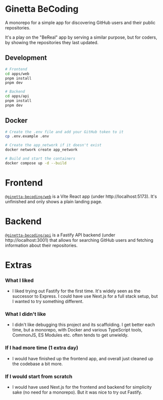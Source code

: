 # Ginetta BeCoding
A monorepo for a simple app for discovering GitHub users and their public repositories.

It's a play on the "BeReal" app by serving a similar purpose, but for coders, by showing the repositories they last updated.


## Development

```bash
# Frontend  
cd apps/web
pnpm install
pnpm dev
```

```bash
# Backend
cd apps/api
pnpm install
pnpm dev
```


## Docker

```bash
# Create the .env file and add your GitHub token to it
cp .env.example .env

# Create the app_network if it doesn't exist
docker network create app_network

# Build and start the containers
docker compose up -d --build
```


# Frontend
 
[`@ginetta-becoding/web`](./apps/web) is a Vite React app (under http://localhost:5173). It's unfinished and only shows a plain landing page.


# Backend

[`@ginetta-becoding/api`](./apps/api) is a Fastify API backend (under http://localhost:3001) that allows for searching GitHub users and fetching information about their repositories.



# Extras
### What I liked
- I liked trying out Fastify for the first time. It's widely seen as the successor to Express. I could have use Next.js for a full stack setup, but I wanted to try something different.

### What I didn't like
- I didn't like debugging this project and its scaffolding. I get better each time, but a monorepo, with Docker and various TypeScript tools, CommonJS, ES Modules etc. often tends to get unwieldy.

### If I had more time (1 extra day)
- I would have finished up the frontend app, and overall just cleaned up the codebase a bit more.


### If I would start from scratch
- I would have used Next.js for the frontend and backend for simplicity sake (no need for a monorepo). But it was nice to try out Fastify.
